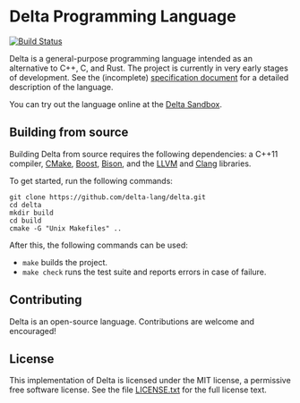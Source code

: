 # Delta Programming Language

[![Build Status](https://travis-ci.org/delta-lang/delta.svg?branch=master)](https://travis-ci.org/delta-lang/delta)

Delta is a general-purpose programming language intended as an alternative to
C++, C, and Rust. The project is currently in very early stages of development.
See the (incomplete) [specification document](doc/spec.md) for a detailed
description of the language.

You can try out the language online at the [Delta Sandbox](https://delta-lang.github.io/delta-sandbox).

## Building from source

Building Delta from source requires the following dependencies:
a C++11 compiler, [CMake](https://cmake.org), [Boost](http://www.boost.org),
[Bison](https://www.gnu.org/software/bison/), and the [LLVM](http://llvm.org)
and [Clang](http://clang.llvm.org) libraries.

To get started, run the following commands:

    git clone https://github.com/delta-lang/delta.git
    cd delta
    mkdir build
    cd build
    cmake -G "Unix Makefiles" ..

After this, the following commands can be used:

- `make` builds the project.
- `make check` runs the test suite and reports errors in case of failure.

## Contributing

Delta is an open-source language. Contributions are welcome and encouraged!

## License

This implementation of Delta is licensed under the MIT license, a permissive
free software license. See the file [LICENSE.txt](LICENSE.txt) for the full
license text.
